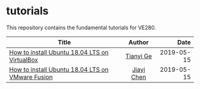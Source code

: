 # tutorials
This repository contains the fundamental tutorials for VE280.

| Title        | Author           | Date  |
| ------------- |:-------------:| -----:|
| [How to install Ubuntu 18.04 LTS on VirtualBox](https://github.com/ve280/tutorials/blob/master/ubuntu_installation_virtualbox.md) | [Tianyi Ge](https://github.com/TimothyGe) | 2019-05-15 |
| [How to install Ubuntu 18.04 LTS on VMware Fusion](https://github.com/ve280/tutorials/blob/master/ubuntu_installation_vmware.md) | [Jiayi Chen](https://github.com/Janecjy) | 2019-05-15 |

